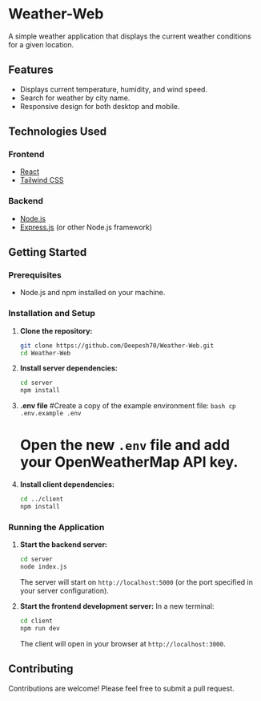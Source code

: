 # Weather-Web

A simple weather application that displays the current weather conditions for a given location.

## Features

*   Displays current temperature, humidity, and wind speed.
*   Search for weather by city name.
*   Responsive design for both desktop and mobile.

## Technologies Used

### Frontend

*   [React](https://reactjs.org/)
*   [Tailwind CSS](https://tailwindcss.com/)

### Backend

*   [Node.js](https://nodejs.org/)
*   [Express.js](https://expressjs.com/) (or other Node.js framework)

## Getting Started

### Prerequisites

*   Node.js and npm installed on your machine.

### Installation and Setup

1.  **Clone the repository:**
    ```bash
    git clone https://github.com/Deepesh70/Weather-Web.git
    cd Weather-Web
    ```

2.  **Install server dependencies:**
    ```bash
    cd server
    npm install
    ```

3. **.env file** 
     #Create a copy of the example environment file:
        ```bash
        cp .env.example .env
       ```
      # Open the new `.env` file and add your OpenWeatherMap API key.

4.  **Install client dependencies:**
    ```bash
    cd ../client
    npm install
    ```

### Running the Application

1.  **Start the backend server:**
    ```bash
    cd server
    node index.js
    ```
    The server will start on `http://localhost:5000` (or the port specified in your server configuration).

2.  **Start the frontend development server:**
    In a new terminal:
    ```bash
    cd client
    npm run dev
    ```
    The client will open in your browser at `http://localhost:3000`.

## Contributing

Contributions are welcome! Please feel free to submit a pull request.
